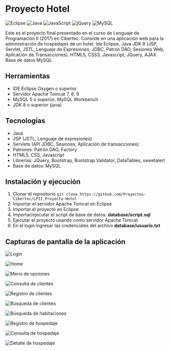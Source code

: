 # Proyecto Hotel
![Eclipse](https://img.shields.io/badge/Eclipse-2C2255?style=for-the-badge&logo=eclipse&logoColor=white)
![Java](https://img.shields.io/badge/java-%23ED8B00.svg?style=for-the-badge&logo=java&logoColor=white)
![JavaScript](https://img.shields.io/badge/javascript-%23323330.svg?style=for-the-badge&logo=javascript&logoColor=%23F7DF1E)
![jQuery](https://img.shields.io/badge/jQuery-0769AD?style=for-the-badge&logo=jquery&logoColor=white)
![MySQL](https://img.shields.io/badge/MySQL-005C84?style=for-the-badge&logo=mysql&logoColor=white)

Este es el proyecto final presentado en el curso de Lenguaje de Programación II (2017) en Cibertec. Consiste en una aplicación web para la administración de hospedajes de un hotel. Ide Eclipse, Java JDK 8 (JSP, Servlet, JSTL, Lenguaje de Expresiones, JDBC, Patrón DAO, Sesiones Web, Aplicación de Transacciones). HTML5, CSS3, Javascript, JQuery, AJAX. Base de datos MySQL. 

## Herramientas
- IDE Eclipse Oxygen o superior
- Servidor Apache Tomcat 7, 8, 9
- MySQL 5 o superior, MySQL Workbench
- JDK 8 o superior (java)

## Tecnologías
- Java
- JSP (JSTL, Lenguaje de expresiones)
- Servlets (API JDBC, Sesiones, Aplicación de transacciones)
- Patrones: Patrón DAO, Factory
- HTML5, CSS, Javascript
- Librerías: JQuery, Bootstrap, Bootstrap Validator, DataTables, sweetalert
- Base de datos: MySQL

## Instalación y ejecución
1. Clonar el repositorio
`git clone https://github.com/Proyectos-Cibertec/LPII_Proyecto-Hotel`
2. Importar el servidor Apache Tomcat en Eclipse
3. Importar el proyecto en Eclipse
4. Importar/ejecutar el script de base de datos: **database/script.sql**
5. Ejecutar el proyecto usando como servidor Apache Tomcat
6. En el login ingresar las credenciales del archivo **database/usuario.txt**

## Capturas de pantalla de la aplicación

![Login](https://i.imgur.com/c0GNRjB.png "Login")

![Home](https://i.imgur.com/kBcJPdT.png "Home")

![Menú de opciones](https://i.imgur.com/lao8DTn.png "Menú de opciones")

![Consulta de clientes](https://i.imgur.com/hGqjsO3.png "Consulta de clientes")

![Registro de clientes](https://i.imgur.com/zKxempj.png "Registro de clientes")

![Búsqueda de clientes](https://i.imgur.com/BxJdWkv.png "Búsqueda de clientes")

![Búsqueda de habitaciones](https://i.imgur.com/AZ7qXOz.png "Búsqueda de habitaciones")

![Registro de hospedaje](https://i.imgur.com/ztMPjBe.png "Registro de hospedaje")

![Consulta de hospedaje](https://i.imgur.com/VKsR2xM.png "Consulta de hospedaje")

![Detalle de hospedaje](https://i.imgur.com/TrVijYb.png "Detalle de hospedaje")